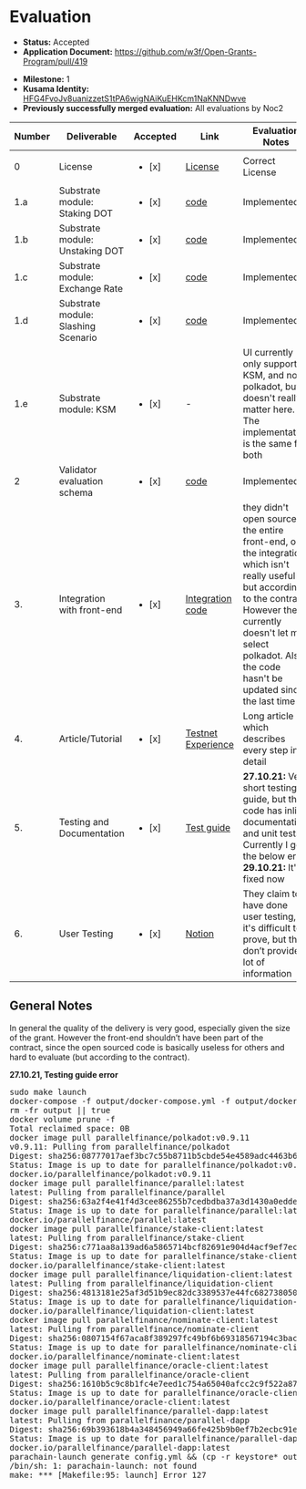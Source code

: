 # Evaluation

- **Status:** Accepted
- **Application Document:** https://github.com/w3f/Open-Grants-Program/pull/419
* **Milestone:** 1
* **Kusama Identity:** [HFG4FvoJv8uanizzetS1tPA6wigNAiKuEHKcm1NaKNNDwve](https://polkascan.io/pre/kusama/account/HFG4FvoJv8uanizzetS1tPA6wigNAiKuEHKcm1NaKNNDwve)
* **Previously successfully merged evaluation:** All evaluations by Noc2

| Number | Deliverable | Accepted | Link | Evaluation Notes |
| ------ | ----------- | -------- | ---- |----------------- |
|      0 | License  | <ul><li>[x] </li></ul> | [License](https://github.com/parallel-finance/parallel/blob/master/LICENSE)  | Correct License |
|    1.a | Substrate module: Staking DOT | <ul><li>[x] </li></ul> | [code](https://github.com/parallel-finance/parallel/blob/0f8d47a1ec/pallets/liquid-staking/src/lib.rs#L399)  |  Implemented  |
|    1.b | Substrate module: Unstaking DOT | <ul><li>[x] </li></ul> | [code](https://github.com/parallel-finance/parallel/blob/0f8d47a1ec/pallets/liquid-staking/src/lib.rs#L462)  | Implemented |
|    1.c | Substrate module: Exchange Rate     | <ul><li>[x] </li></ul> | [code](https://github.com/parallel-finance/parallel/blob/0f8d47a1ec/pallets/liquid-staking/src/lib.rs#L514)  | Implemented |
|    1.d | Substrate module: Slashing Scenario | <ul><li>[x] </li></ul> | [code](https://github.com/parallel-finance/parallel/blob/0f8d47a1ec/pallets/liquid-staking/src/lib.rs#L614)  | Implemented |
|    1.e | Substrate module: KSM | <ul><li>[x] </li></ul> | - | UI currently only supports KSM, and not polkadot, but it doesn't really matter here. The implementation is the same for both |
|    2   | Validator evaluation schema | <ul><li>[x] </li></ul> | [code](https://github.com/parallel-finance/parallel/tree/master/pallets/nominee-election/src)  | Implemented |
|    3. | Integration with front-end  | <ul><li>[x] </li></ul> | [Integration code](https://gist.github.com/yz89/34bb2954f0682b9837733f21a199c7ed)  |  they didn't open source the entire front-end, only the integration, which isn't really useful but according to the contract. However the UI currently doesn't let me select polkadot. Also the code hasn't be updated since the last time |
|    4. | Article/Tutorial  | <ul><li>[x] </li></ul> | [Testnet Experience](https://docs.parallel.fi/a-guide-to-testnet/testnet-experience)  | Long article which describes every step in detail |
|    5. | Testing and Documentation | <ul><li>[x] </li></ul> | [Test guide](https://github.com/parallel-finance/parallel/wiki/Test-guide)  | **27.10.21:**  Very short testing guide, but the code has inline documentation and unit tests. Currently I get the below error **29.10.21:** It's fixed now  |
|    6. | User Testing   | <ul><li>[x] </li></ul> | [Notion](https://parallelfinance.notion.site/Web3-Grant-Milestone-2-d98aed16ce0642348c2133f0b7d91ab2)  | They claim to have done user testing, it's difficult to prove, but they don’t provide a lot of information  |  

## General Notes

In general the quality of the delivery is very good, especially given the size of the grant. However the front-end shouldn’t have been part of the contract, since the open sourced code is basically useless for others and hard to evaluate (but according to the contract). 

**27.10.21, Testing guide error**

<pre>sudo make launch
docker-compose -f output/docker-compose.yml -f output/docker-compose.override.yml down --remove-orphans &gt; /dev/null 2&gt;&amp;1 || true
rm -fr output || true
docker volume prune -f
Total reclaimed space: 0B
docker image pull parallelfinance/polkadot:v0.9.11
v0.9.11: Pulling from parallelfinance/polkadot
Digest: sha256:08777017aef3bc7c55b8711b5cbde54e4589adc4463b61d6c86192f70b88566a
Status: Image is up to date for parallelfinance/polkadot:v0.9.11
docker.io/parallelfinance/polkadot:v0.9.11
docker image pull parallelfinance/parallel:latest
latest: Pulling from parallelfinance/parallel
Digest: sha256:63a2f4e41f4d3cee86255b7cedbdba37a3d1430a0edde2756cf1728016f83fa2
Status: Image is up to date for parallelfinance/parallel:latest
docker.io/parallelfinance/parallel:latest
docker image pull parallelfinance/stake-client:latest
latest: Pulling from parallelfinance/stake-client
Digest: sha256:c771aa8a139ad6a5865714bcf82691e904d4acf9ef7ecf0f5124f3581664f74c
Status: Image is up to date for parallelfinance/stake-client:latest
docker.io/parallelfinance/stake-client:latest
docker image pull parallelfinance/liquidation-client:latest
latest: Pulling from parallelfinance/liquidation-client
Digest: sha256:4813181e25af3d51b9ec82dc3389537e44fc6827380508138de4dae4b365156f
Status: Image is up to date for parallelfinance/liquidation-client:latest
docker.io/parallelfinance/liquidation-client:latest
docker image pull parallelfinance/nominate-client:latest
latest: Pulling from parallelfinance/nominate-client
Digest: sha256:0807154f67aca8f389297fc49bf6b69318567194c3bac6487ba2d10723beec74
Status: Image is up to date for parallelfinance/nominate-client:latest
docker.io/parallelfinance/nominate-client:latest
docker image pull parallelfinance/oracle-client:latest
latest: Pulling from parallelfinance/oracle-client
Digest: sha256:1610b5c9c8b1fc4e7eed1c754a65040afcc2c9f522a87de8220f3ad27d62bb27
Status: Image is up to date for parallelfinance/oracle-client:latest
docker.io/parallelfinance/oracle-client:latest
docker image pull parallelfinance/parallel-dapp:latest
latest: Pulling from parallelfinance/parallel-dapp
Digest: sha256:69b393618b4a348456949a66fe425b9b0ef7b2ecbc91ec8eca2d978be14863fc
Status: Image is up to date for parallelfinance/parallel-dapp:latest
docker.io/parallelfinance/parallel-dapp:latest
parachain-launch generate config.yml &amp;&amp; (cp -r keystore* output || true) &amp;&amp; cp docker-compose.override.yml output &amp;&amp; cd output &amp;&amp; docker-compose up -d --build
/bin/sh: 1: parachain-launch: not found
make: *** [Makefile:95: launch] Error 127
</pre>